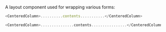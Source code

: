 A layout component used for wrapping various forms:

```js
<CenteredColumn>..........contents...........</CenteredColumn>
```

```js
<CenteredColumn>...............contents................</CenteredColumn>
```
